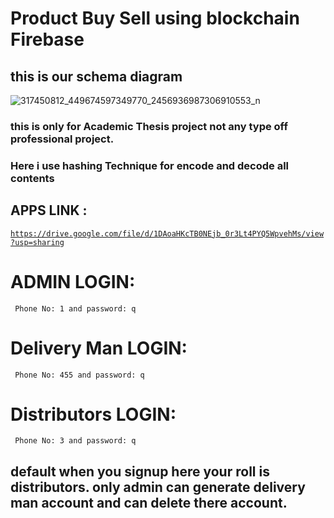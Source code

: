 # Product Buy Sell using blockchain Firebase

## this is our schema diagram

![317450812_449674597349770_2456936987306910553_n](https://user-images.githubusercontent.com/67133203/205509389-7b6c2c9e-c700-4a2b-ad08-307aeb81b3d6.jpg)

### this is only for Academic Thesis project not any type off professional project.

### Here i use hashing Technique for encode and decode all contents

## APPS LINK :
<code>https://drive.google.com/file/d/1DAoaHKcTB0NEjb_0r3Lt4PYQ5WpvehMs/view?usp=sharing</code>

# ADMIN LOGIN:

<code> Phone No: 1 and password: q</code>

# Delivery Man LOGIN:

<code> Phone No: 455 and password: q</code>

# Distributors LOGIN:

<code> Phone No: 3 and password: q</code>

## default when you signup here your roll is distributors. only admin can generate delivery man account and can delete there account.